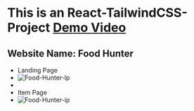 # This is an React-TailwindCSS-Project [Demo Video](https://drive.google.com/file/d/1rBWCI6HxsATmi7KWsKqbc1SjDrawL7iH/view?usp=sharing)

## Website Name: Food Hunter


- Landing Page
- ![Food-Hunter-lp](https://user-images.githubusercontent.com/76772620/122644831-fc86d280-d138-11eb-9e80-264e1c0d854e.PNG)
- 
- Item Page
- ![Food-Hunter-ip](https://user-images.githubusercontent.com/76772620/122644876-3b1c8d00-d139-11eb-9c39-cea56a7602ba.PNG)

